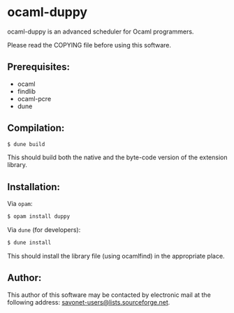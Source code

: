 # ocaml-duppy

ocaml-duppy is an advanced scheduler for Ocaml programmers.

Please read the COPYING file before using this software.

## Prerequisites:

- ocaml
- findlib
- ocaml-pcre
- dune

## Compilation:

```sh
$ dune build
```

This should build both the native and the byte-code version of the
extension library.

## Installation:

Via `opam`:

```sh
$ opam install duppy
```

Via `dune` (for developers):
```sh
$ dune install
```

This should install the library file (using ocamlfind) in the
appropriate place.

## Author:

This author of this software may be contacted by electronic mail
at the following address: savonet-users@lists.sourceforge.net.
